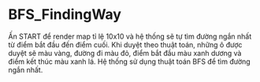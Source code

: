 # BFS_FindingWay
Ấn START để render map tỉ lệ 10x10 và hệ thống sẽ tự tìm đường ngắn nhất từ điểm bắt đầu đến điểm cuối. Khi duyệt theo thuật toán, những ô được duyệt sẽ màu vàng, đường đi màu đỏ, điểm bắt đầu màu xanh dương và điểm kết thúc màu xanh lá. Hệ thống sử dụng thuật toán BFS để tìm đường ngắn nhất.

